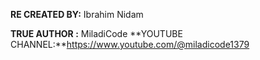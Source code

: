 **RE CREATED BY:** Ibrahim Nidam

**TRUE AUTHOR :** MiladiCode
**YOUTUBE CHANNEL:**https://www.youtube.com/@miladicode1379

